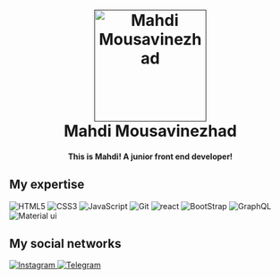 
<h1 align="center">
  <br>
  <a href=""><img src="https://s31.picofile.com/file/8474260934/_2dc6c760_b5a1_4d92_91b4_53c63c743601_removebg_preview.png" alt="Mahdi Mousavinezhad" width="200"></a>
  <br>
  Mahdi Mousavinezhad
</h1>

<h4 align="center">This is Mahdi! A junior front end developer!</h4>

## My expertise

<p>

<img alt="HTML5" src="https://img.shields.io/badge/Html5-%23E34F26.svg?style=for-the-badge&logo=html5&logoColor=white" />
<img alt="CSS3" src="https://img.shields.io/badge/Css3-%231572B6.svg?style=for-the-badge&logo=css3&logoColor=white" />
<img alt="JavaScript" src="https://img.shields.io/badge/Javascript-%23323330.svg?style=for-the-badge&logo=javascript&logoColor=%23F7DF1E" />
<img alt="Git" src="https://img.shields.io/badge/Git-%23F05033.svg?style=for-the-badge&logo=git&logoColor=white" />
<img alt="react" src="https://img.shields.io/badge/React-%2320232a.svg?style=for-the-badge&logo=react&logoColor=%2361DAFB" />
<img alt="BootStrap" src="https://img.shields.io/badge/Bootstrap-8A2BE2.svg?style=for-the-badge&logo=bootstrap&logoColor=red" />
<img alt="GraphQL" src="https://img.shields.io/badge/-GraphQL-E10098?style=for-the-badge&logo=graphql&logoColor=white" />
<img alt="Material ui" src="https://img.shields.io/badge/-Material ui-%23007ACC?style=for-the-badge&logo=graphql&logoColor=white" />
  

</p>

## My social networks
<a href="https://www.instagram.com/https_mahdix">
    <img alt="Instagram" src="https://img.shields.io/badge/Instagram-%23E4405F.svg?style=for-the-badge&logo=Instagram&logoColor=white" />
</a>
<!-- <a href="">
    <img alt="YouTube" src="https://img.shields.io/badge/YouTube-%23FF0000.svg?style=for-the-badge&logo=YouTube&logoColor=white" />
</a> -->
<a href="https://t.me/BIGsMahdi">
    <img alt="Telegram" src="https://img.shields.io/badge/Telegram-2CA5E0?style=for-the-badge&logo=telegram&logoColor=white" />
</a>

